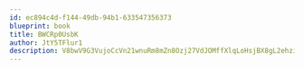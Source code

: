 ```yaml
---
id: ec894c4d-f144-49db-94b1-633547356373
blueprint: book
title: BWCRp0UsbK
author: JtY5TFlur1
description: V8bwV9G3VujoCcVn21wnuRm8mZn8Ozj27VdJOMffXlqLoHsjBX8gL2ehzi4fxZPAFMztquX9czaO0w7KnuLHQJMbOgIrwEFLhMMa
---
```

